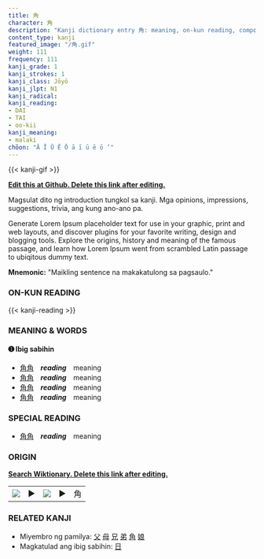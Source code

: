 ```yaml
---
title: 角
character: 角
description: "Kanji dictionary entry 角: meaning, on-kun reading, compounds, origin, related kanji"
content_type: kanji
featured_image: "/角.gif"
weight: 111
frequency: 111
kanji_grade: 1
kanji_strokes: 1
kanji_class: Jōyō
kanji_jlpt: N1
kanji_radical: 
kanji_reading: 
- DAI
- TAI
- oo-kii
kanji_meaning:
- malaki
chōon: "Ā Ī Ū Ē Ō ā ī ū ē ō ’"
---
```

[//]: # (Don't edit the line below. Kanji animated GIF code is automatically generated.)
{{< kanji-gif >}}

[//]: # (Edit below this line.)

**[Edit this at Github. Delete this link after editing.](https://github.com/tim0g/tim/tree/main/content/kanji/角/index.md)**

Magsulat dito ng introduction tungkol sa kanji. Mga opinions, impressions, suggestions, trivia, ang kung ano-ano pa.

Generate Lorem Ipsum placeholder text for use in your graphic, print and web layouts, and discover plugins for your favorite writing, design and blogging tools. Explore the origins, history and meaning of the famous passage, and learn how Lorem Ipsum went from scrambled Latin passage to ubiqitous dummy text.
 
**Mnemonic:** "Maikling sentence na makakatulong sa pagsaulo."

### ON-KUN READING

[//]: # (Don't edit the line below. ON-KUN READING code is automatically generated.)
{{< kanji-reading >}}

### MEANING & WORDS

#### ➊ **Ibig sabihin**
  - [角](../角)[角](../角)　***reading***　meaning
  - [角](../角)[角](../角)　***reading***　meaning
  - [角](../角)[角](../角)　***reading***　meaning
  - [角](../角)[角](../角)　***reading***　meaning

### SPECIAL READING
  - [角](../角)[角](../角)　***reading***　meaning

### ORIGIN

**[Search Wiktionary. Delete this link after editing.](https://wiktionary.org/wiki/角)**
<table class="kanji-table"><tr><td>
<img src="60px-角-bronze.svg.png">
</td><td>▶</td><td>
<img src="60px-角-oracle.svg.png">
</td><td>▶</td>
<td class="kanji-origin">角</td>
</tr></table>

### RELATED KANJI
- Miyembro ng pamilya: [父](../父) [母](../母) [兄](../兄) [弟](../弟) [角](../角) [娘](../娘)
- Magkatulad ang ibig sabihin: [日](../日)
